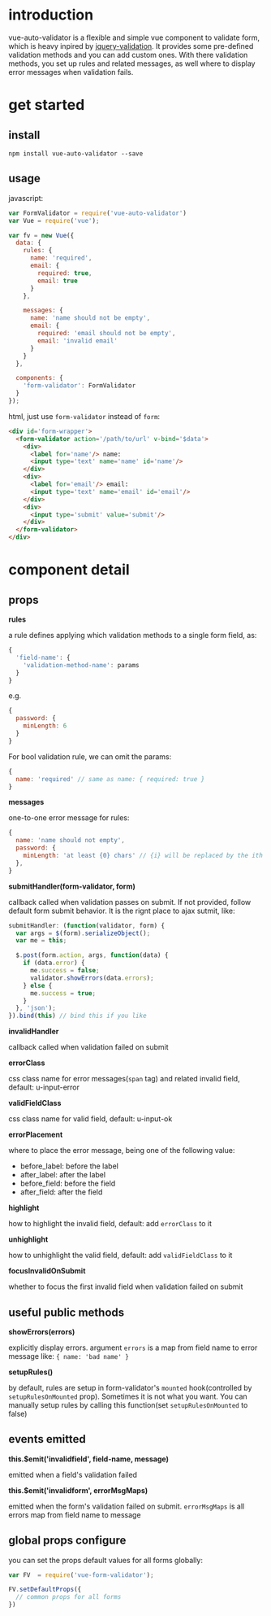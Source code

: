 # introduction
vue-auto-validator is a flexible and simple vue component to validate form, which is heavy inpired by [jquery-validation](https://jqueryvalidation.org/). It provides some pre-defined validation methods and you can add custom ones. With there validation methods, you set up rules and related messages, as well where to display error messages when validation fails.

# get started

## install
`npm install vue-auto-validator --save`

## usage
javascript:
```javascript
var FormValidator = require('vue-auto-validator')
var Vue = require('vue');

var fv = new Vue({
  data: {
    rules: {
      name: 'required',
      email: {
        required: true,
        email: true
      }
    },

    messages: {
      name: 'name should not be empty',
      email: {
        required: 'email should not be empty',
        email: 'invalid email'
      }
    }
  },

  components: {
    'form-validator': FormValidator
  }
});

```

html, just use `form-validator` instead of `form`:
```html
<div id='form-wrapper'>
  <form-validator action='/path/to/url' v-bind='$data'>
    <div>
      <label for='name'/> name:
      <input type='text' name='name' id='name'/>
    </div>
    <div>
      <label for='email'/> email:
      <input type='text' name='email' id='email'/>
    </div>
    <div>
      <input type='submit' value='submit'/>
    </div>
  </form-validator>
</div>
```
# component detail
## props
**rules**

a rule defines applying which validation methods to a single form field, as:
```javascript
{
  'field-name': {
    'validation-method-name': params
  }
}
```
e.g.
```javascript
{
  password: {
    minLength: 6
  }
}
```
For bool validation rule, we can omit the params:
```javascript
{
  name: 'required' // same as name: { required: true }
}
```
**messages**

one-to-one error message for rules:

```javascript
{
  name: 'name should not empty',
  password: {
    minLength: 'at least {0} chars' // {i} will be replaced by the ith param
  },
}
```

**submitHandler(form-validator, form)**

callback called when validation passes on submit. If not provided, follow default form submit behavior. It is the rignt place to ajax sutmit, like:
```javascript
submitHandler: (function(validator, form) {
  var args = $(form).serializeObject();     
  var me = this; 

  $.post(form.action, args, function(data) {
    if (data.error) {
      me.success = false;
      validator.showErrors(data.errors);
    } else {
      me.success = true;
    }
  }, 'json');
}).bind(this) // bind this if you like

```
**invalidHandler**

callback called when validation failed on submit

**errorClass**

css class name for error messages(`span` tag) and related invalid field, default: u-input-error

**validFieldClass**

css class name for valid field, default: u-input-ok

**errorPlacement**

where to place the error message, being one of the following value:
  - before_label: before the label
  - after_label: after the label
  - before_field: before the field
  - after_field: after the field
  
**highlight**

how to highlight the invalid field, default: add `errorClass` to it

**unhighlight**

how to unhighlight the valid field, default: add `validFieldClass` to it

**focusInvalidOnSubmit**

whether to focus the first invalid field when validation failed on submit

## useful public methods
**showErrors(errors)**

explicitly display errors. argument `errors` is a map from field name to error message like: `{ name: 'bad name' }`

**setupRules()**

by default, rules are setup in form-validator's `mounted` hook(controlled by `setupRulesOnMounted` prop). Sometimes it is not what you want. You can manually setup rules by calling this function(set `setupRulesOnMounted` to false)

## events emitted
**this.$emit('invalidfield', field-name, message)**

emitted when a field's validation failed

**this.$emit('invalidform', errorMsgMaps)**

emitted when the form's validation failed on submit. `errorMsgMaps` is all errors map from field name to message

## global props configure
you can set the props default values for all forms globally:
```javascript
var FV  = require('vue-form-validator');

FV.setDefaultProps({
  // common props for all forms
})
```
